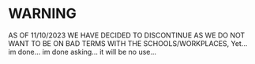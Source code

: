 # WARNING

AS OF 11/10/2023 WE HAVE DECIDED TO DISCONTINUE AS WE DO NOT WANT TO BE ON BAD TERMS WITH THE SCHOOLS/WORKPLACES, Yet... im done... im done asking... it will be no use...
